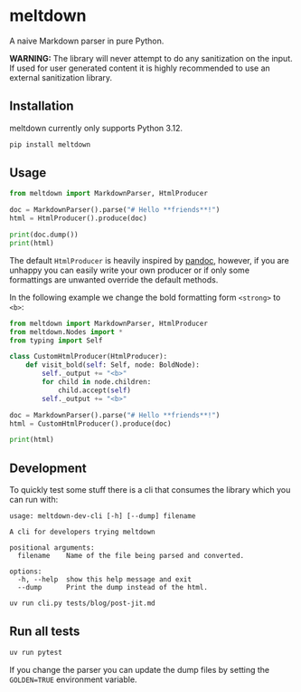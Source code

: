 # meltdown
A naive Markdown parser in pure Python.

**WARNING:** The library will never attempt to do any sanitization on the input.
If used for user generated content it is highly recommended to use an external
sanitization library.

## Installation

meltdown currently only supports Python 3.12.

```bash
pip install meltdown
```

## Usage

```python
from meltdown import MarkdownParser, HtmlProducer

doc = MarkdownParser().parse("# Hello **friends**!")
html = HtmlProducer().produce(doc)

print(doc.dump())
print(html)
```

The default `HtmlProducer` is heavily inspired by [pandoc](https://pandoc.org),
however, if you are unhappy you can easily write your own producer or if only
some formattings are unwanted override the default methods.

In the following example we change the bold formatting form `<strong>` to `<b>`:

```python
from meltdown import MarkdownParser, HtmlProducer
from meltdown.Nodes import *
from typing import Self

class CustomHtmlProducer(HtmlProducer):
    def visit_bold(self: Self, node: BoldNode):
        self._output += "<b>"
        for child in node.children:
            child.accept(self)
        self._output += "<b>"

doc = MarkdownParser().parse("# Hello **friends**!")
html = CustomHtmlProducer().produce(doc)

print(html)
```

## Development

To quickly test some stuff there is a cli that consumes the library which you can run with:

```
usage: meltdown-dev-cli [-h] [--dump] filename

A cli for developers trying meltdown

positional arguments:
  filename    Name of the file being parsed and converted.

options:
  -h, --help  show this help message and exit
  --dump      Print the dump instead of the html.
```

```bash
uv run cli.py tests/blog/post-jit.md
```

## Run all tests

```bash
uv run pytest
```

If you change the parser you can update the dump files by setting the `GOLDEN=TRUE` environment variable.

<!--uv run twine upload --repository testpypi dist/*-->
